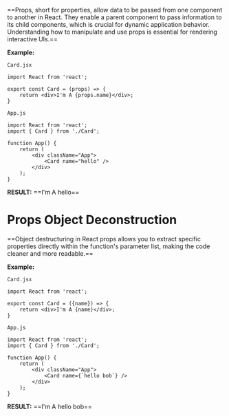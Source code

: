 ==Props, short for properties, allow data to be passed from one component to another in React. They enable a parent component to pass information to its child components, which is crucial for dynamic application behavior. Understanding how to manipulate and use props is essential for rendering interactive UIs.==

**Example:**

`Card.jsx`
```
import React from 'react';

export const Card = (props) => {
	return <div>I'm A {props.name}</div>;
}
```

`App.js`
```
import React from 'react';
import { Card } from './Card';

function App() {
	return (
		<div className="App">
			<Card name="hello" />
		</div>
	);
}
```

**RESULT:**
==I'm A hello==

# Props Object Deconstruction

==Object destructuring in React props allows you to extract specific properties directly within the function's parameter list, making the code cleaner and more readable.==


**Example:**

`Card.jsx`
```
import React from 'react';

export const Card = ({name}) => {
	return <div>I'm A {name}</div>;
}
```

`App.js`
```
import React from 'react';
import { Card } from './Card';

function App() {
	return (
		<div className="App">
			<Card name={`hello bob`} />
		</div>
	);
}
```

**RESULT:**
==I'm A hello bob==

